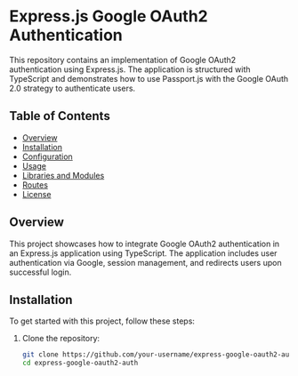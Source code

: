 # Express.js Google OAuth2 Authentication

This repository contains an implementation of Google OAuth2 authentication using Express.js. The application is structured with TypeScript and demonstrates how to use Passport.js with the Google OAuth 2.0 strategy to authenticate users.

## Table of Contents

- [Overview](#overview)
- [Installation](#installation)
- [Configuration](#configuration)
- [Usage](#usage)
- [Libraries and Modules](#libraries-and-modules)
- [Routes](#routes)
- [License](#license)

## Overview

This project showcases how to integrate Google OAuth2 authentication in an Express.js application using TypeScript. The application includes user authentication via Google, session management, and redirects users upon successful login.

## Installation

To get started with this project, follow these steps:

1. Clone the repository:
   ```sh
   git clone https://github.com/your-username/express-google-oauth2-auth.git
   cd express-google-oauth2-auth
